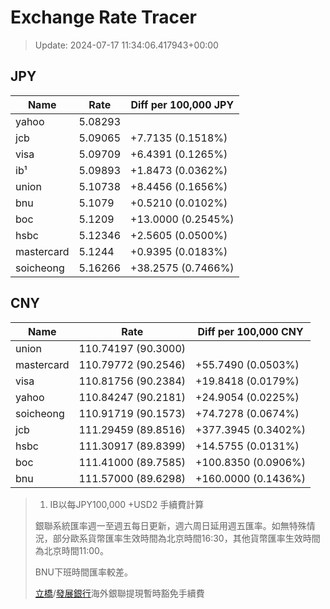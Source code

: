 # Exchange Rate Tracer

> Update: 2024-07-17 11:34:06.417943+00:00

## JPY

| Name       |    Rate | Diff per 100,000 JPY   |
|------------|---------|------------------------|
| yahoo      | 5.08293 |                        |
| jcb        | 5.09065 | +7.7135 (0.1518%)      |
| visa       | 5.09709 | +6.4391 (0.1265%)      |
| ib¹        | 5.09893 | +1.8473 (0.0362%)      |
| union      | 5.10738 | +8.4456 (0.1656%)      |
| bnu        | 5.1079  | +0.5210 (0.0102%)      |
| boc        | 5.1209  | +13.0000 (0.2545%)     |
| hsbc       | 5.12346 | +2.5605 (0.0500%)      |
| mastercard | 5.1244  | +0.9395 (0.0183%)      |
| soicheong  | 5.16266 | +38.2575 (0.7466%)     |

## CNY

| Name       | Rate                | Diff per 100,000 CNY   |
|------------|---------------------|------------------------|
| union      | 110.74197	(90.3000) |                        |
| mastercard | 110.79772	(90.2546) | +55.7490 (0.0503%)     |
| visa       | 110.81756	(90.2384) | +19.8418 (0.0179%)     |
| yahoo      | 110.84247	(90.2181) | +24.9054 (0.0225%)     |
| soicheong  | 110.91719	(90.1573) | +74.7278 (0.0674%)     |
| jcb        | 111.29459	(89.8516) | +377.3945 (0.3402%)    |
| hsbc       | 111.30917	(89.8399) | +14.5755 (0.0131%)     |
| boc        | 111.41000	(89.7585) | +100.8350 (0.0906%)    |
| bnu        | 111.57000	(89.6298) | +160.0000 (0.1436%)    |


> 1. IB以每JPY100,000 +USD2 手續費計算
>
> 銀聯系統匯率週一至週五每日更新，週六周日延用週五匯率。如無特殊情況，部分歐系貨幣匯率生效時間為北京時間16:30，其他貨幣匯率生效時間為北京時間11:00。
>
> BNU下班時間匯率較差。
>
> [立橋](https://www.wlbank.com.mo/uploads/ueditor/file/20181211/1544536513900230.pdf)/[發展銀行](https://www.mdb.com.mo/Service_Charges_20230728.pdf)海外銀聯提現暫時豁免手續費

